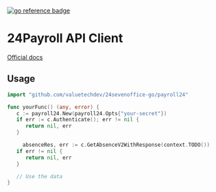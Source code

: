 [![go reference badge](https://pkg.go.dev/badge/github.com/valuetechdev/24sevenoffice-go.svg)](https://pkg.go.dev/github.com/valuetechdev/24sevenoffice-go/payroll24)

# 24Payroll API Client

[Official docs](https://swagger.api.24sevenoffice.com/?url=https://me.24sevenoffice.com/swagger.json)

## Usage

```go
import "github.com/valuetechdev/24sevenoffice-go/payroll24"

func yourFunc() (any, error) {
   c := payroll24.New(payroll24.Opts{"your-secret"})
   if err := c.Authenticate(); err != nil {
      return nil, err
   }

	 absenceRes, err := c.GetAbsenceV2WithResponse(context.TODO())
   if err != nil {
      return nil, err
   }

   // Use the data
}
```
